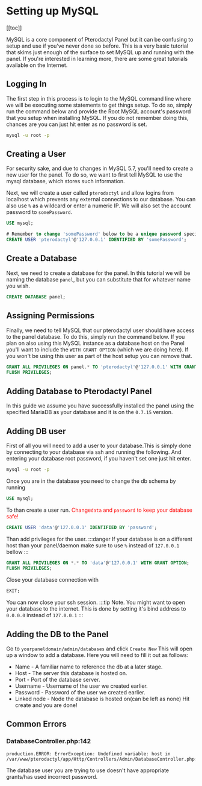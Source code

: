 # Setting up MySQL
[[toc]]

MySQL is a core component of Pterodactyl Panel but it can be confusing to setup and use if you've never done so before.
This is a very basic tutorial that skims just enough of the surface to set MySQL up and running with the panel.
If you're interested in learning more, there are some great tutorials available on the Internet.

## Logging In
The first step in this process is to login to the MySQL command line where we will be executing some statements to get
things setup. To do so, simply run the command below and provide the Root MySQL account's password that you setup when
installing MySQL. If you do not remember doing this, chances are you can just hit enter as no password is set.

``` bash
mysql -u root -p
```

## Creating a User
For security sake, and due to changes in MySQL 5.7, you'll need to create a new user for the panel. To do so, we want
to first tell MySQL to use the mysql database, which stores such information.

Next, we will create a user called `pterodactyl` and allow logins from localhost which prevents any external connections
to our database. You can also use `%` as a wildcard or enter a numeric IP. We will also set the account password
to `somePassword`.

``` sql
USE mysql;

# Remember to change 'somePassword' below to be a unique password specific to this account.
CREATE USER 'pterodactyl'@'127.0.0.1' IDENTIFIED BY 'somePassword';
```

## Create a Database
Next, we need to create a database for the panel. In this tutorial we will be naming the database `panel`, but you can
substitute that for whatever name you wish.

``` sql
CREATE DATABASE panel;
```

## Assigning Permissions
Finally, we need to tell MySQL that our pterodactyl user should have access to the panel database. To do this, simply
run the command below. If you plan on also using this MySQL instance as a database host on the Panel you'll want to
include the `WITH GRANT OPTION` (which we are doing here). If you won't be using this user as part of the host setup
you can remove that.

``` sql
GRANT ALL PRIVILEGES ON panel.* TO 'pterodactyl'@'127.0.0.1' WITH GRANT OPTION;
FLUSH PRIVILEGES;
```
## Adding Database to Pterodactyl Panel
In this guide we assume you have successfully installed the panel using the specified MariaDB as your database and it is on the `0.7.15` version.
## Adding DB user
First of all you will need to add a user to your database.This is simply done by connecting to your database via ssh and running the following. And entering your database root password, if you haven't set one just hit enter.
```bash
mysql -u root -p
```
Once you are in the database you need to change the db schema by running
```sql
USE mysql;
```
To than create a user run.<span style="color:red"> Change`data` and `password` to keep your database safe! </span>
```sql
CREATE USER 'data'@'127.0.0.1' IDENTIFIED BY 'password';
```
Than add privileges for the user.
:::danger
If your database is on a different host than your panel/daemon make sure to use `%` instead of `127.0.0.1` bellow
:::
```sql
GRANT ALL PRIVILEGES ON *.* TO 'data'@'127.0.0.1' WITH GRANT OPTION;
FLUSH PRIVILEGES;
```
Close your database connection with
```sql
EXIT;
```
You can now close your ssh session.
:::tip
Note. You might want to open your database to the internet. This is done by setting it's bind address to `0.0.0.0` instead of `127.0.0.1`
:::
## Adding the DB to the Panel
Go to `yourpaneldomain/admin/databases` and click `Create New` This will open up a window to add a database.
Here you will need to fill it out as follows:
- Name - A familiar name to reference the db at a later stage.
- Host - The server this database is hosted on.
- Port - Port of the database server.
- Username - Username of the user we created earlier.
- Password - Password of the user we created earlier.
- Linked node - Node the database is hosted on(can be left as none)
Hit create and you are done!
## Common Errors
### DatabaseController.php:142
```
production.ERROR: ErrorException: Undefined variable: host in /var/www/pterodactyl/app/Http/Controllers/Admin/DatabaseController.php:142
```
The database user you are trying to use doesn't have appropriate grants/has used incorrect password.<br/>
